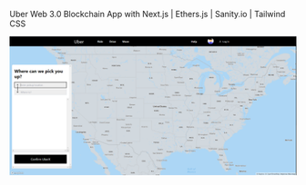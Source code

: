Uber Web 3.0 Blockchain App with Next.js | Ethers.js | Sanity.io | Tailwind CSS

![Screenshot](screenshot.png)
